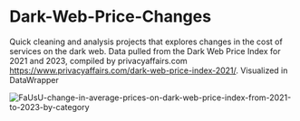 # Dark-Web-Price-Changes
Quick cleaning and analysis projects that explores changes in the cost of services on the dark web. Data pulled from the Dark Web Price Index for 2021 and 2023, compiled by privacyaffairs.com https://www.privacyaffairs.com/dark-web-price-index-2021/. Visualized in DataWrapper

![FaUsU-change-in-average-prices-on-dark-web-price-index-from-2021-to-2023-by-category](https://github.com/user-attachments/assets/cc3c724f-9d93-4ff3-8115-bbd52402c454)
